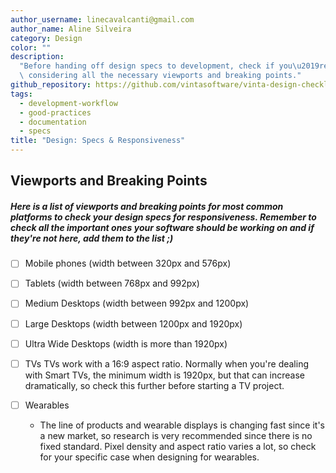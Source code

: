 ```yaml
---
author_username: linecavalcanti@gmail.com
author_name: Aline Silveira
category: Design
color: ""
description:
  "Before handing off design specs to development, check if you\u2019re\
  \ considering all the necessary viewports and breaking points."
github_repository: https://github.com/vintasoftware/vinta-design-checklists/tree/master/design-specs-responsiveness
tags:
  - development-workflow
  - good-practices
  - documentation
  - specs
title: "Design: Specs & Responsiveness"
---
```


## Viewports and Breaking Points

##### Here is a list of viewports and breaking points for most common platforms to check your design specs for responsiveness. Remember to check all the important ones your software should be working on and if they're not here, add them to the list ;)

- [ ] Mobile phones
      (width between 320px and 576px)

- [ ] Tablets
      (width between 768px and 992px)

- [ ] Medium Desktops
      (width between 992px and 1200px)

- [ ] Large Desktops
      (width between 1200px and 1920px)

- [ ] Ultra Wide Desktops
      (width is more than 1920px)

- [ ] TVs
      TVs work with a 16:9 aspect ratio. Normally when you're dealing with Smart TVs, the minimum width is 1920px, but that can increase dramatically, so check this further before starting a TV project.

- [ ] Wearables
  - The line of products and wearable displays is changing fast since it's a new market, so research is very recommended since there is no fixed standard. Pixel density and aspect ratio varies a lot, so check for your specific case when designing for wearables.
